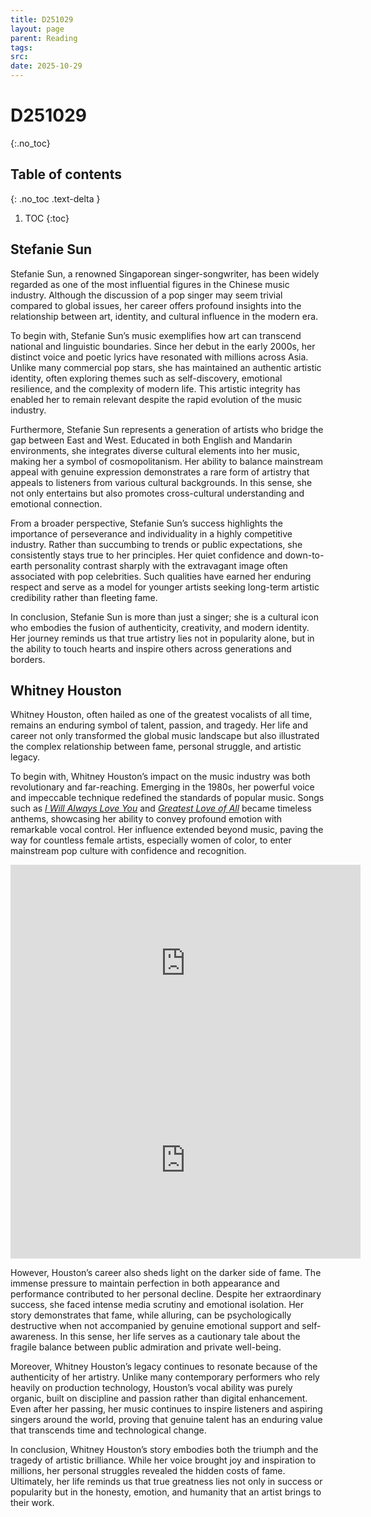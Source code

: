 ```yaml
---
title: D251029
layout: page
parent: Reading
tags:
src:
date: 2025-10-29
---
```


# D251029
{:.no_toc}

## Table of contents
{: .no_toc .text-delta }

1. TOC
{:toc}

## Stefanie Sun

Stefanie Sun, a renowned Singaporean singer-songwriter, has been widely regarded as one of the most influential figures in the Chinese music industry. Although the discussion of a pop singer may seem trivial compared to global issues, her career offers profound insights into the relationship between art, identity, and cultural influence in the modern era.

To begin with, Stefanie Sun’s music exemplifies how art can transcend national and linguistic boundaries. Since her debut in the early 2000s, her distinct voice and poetic lyrics have resonated with millions across Asia. Unlike many commercial pop stars, she has maintained an authentic artistic identity, often exploring themes such as self-discovery, emotional resilience, and the complexity of modern life. This artistic integrity has enabled her to remain relevant despite the rapid evolution of the music industry.

Furthermore, Stefanie Sun represents a generation of artists who bridge the gap between East and West. Educated in both English and Mandarin environments, she integrates diverse cultural elements into her music, making her a symbol of cosmopolitanism. Her ability to balance mainstream appeal with genuine expression demonstrates a rare form of artistry that appeals to listeners from various cultural backgrounds. In this sense, she not only entertains but also promotes cross-cultural understanding and emotional connection.

From a broader perspective, Stefanie Sun’s success highlights the importance of perseverance and individuality in a highly competitive industry. Rather than succumbing to trends or public expectations, she consistently stays true to her principles. Her quiet confidence and down-to-earth personality contrast sharply with the extravagant image often associated with pop celebrities. Such qualities have earned her enduring respect and serve as a model for younger artists seeking long-term artistic credibility rather than fleeting fame.

In conclusion, Stefanie Sun is more than just a singer; she is a cultural icon who embodies the fusion of authenticity, creativity, and modern identity. Her journey reminds us that true artistry lies not in popularity alone, but in the ability to touch hearts and inspire others across generations and borders.

## Whitney Houston

Whitney Houston, often hailed as one of the greatest vocalists of all time, remains an enduring symbol of talent, passion, and tragedy. Her life and career not only transformed the global music landscape but also illustrated the complex relationship between fame, personal struggle, and artistic legacy.

To begin with, Whitney Houston’s impact on the music industry was both revolutionary and far-reaching. Emerging in the 1980s, her powerful voice and impeccable technique redefined the standards of popular music. Songs such as _[I Will Always Love You](https://www.youtube.com/watch?v=3JWTaaS7LdU)_ and _[Greatest Love of All](https://www.youtube.com/watch?v=IYzlVDlE72w)_ became timeless anthems, showcasing her ability to convey profound emotion with remarkable vocal control. Her influence extended beyond music, paving the way for countless female artists, especially women of color, to enter mainstream pop culture with confidence and recognition.

<iframe width="560" height="315" src="https://www.youtube.com/embed/3JWTaaS7LdU?si=2ygnerEebqKrw0Q7" title="YouTube video player" frameborder="0" allow="accelerometer; autoplay; clipboard-write; encrypted-media; gyroscope; picture-in-picture; web-share" referrerpolicy="strict-origin-when-cross-origin" allowfullscreen></iframe>

<iframe width="560" height="315" src="https://www.youtube.com/embed/IYzlVDlE72w?si=-1X9IA-7y89A170c" title="YouTube video player" frameborder="0" allow="accelerometer; autoplay; clipboard-write; encrypted-media; gyroscope; picture-in-picture; web-share" referrerpolicy="strict-origin-when-cross-origin" allowfullscreen></iframe>

However, Houston’s career also sheds light on the darker side of fame. The immense pressure to maintain perfection in both appearance and performance contributed to her personal decline. Despite her extraordinary success, she faced intense media scrutiny and emotional isolation. Her story demonstrates that fame, while alluring, can be psychologically destructive when not accompanied by genuine emotional support and self-awareness. In this sense, her life serves as a cautionary tale about the fragile balance between public admiration and private well-being.

Moreover, Whitney Houston’s legacy continues to resonate because of the authenticity of her artistry. Unlike many contemporary performers who rely heavily on production technology, Houston’s vocal ability was purely organic, built on discipline and passion rather than digital enhancement. Even after her passing, her music continues to inspire listeners and aspiring singers around the world, proving that genuine talent has an enduring value that transcends time and technological change.

In conclusion, Whitney Houston’s story embodies both the triumph and the tragedy of artistic brilliance. While her voice brought joy and inspiration to millions, her personal struggles revealed the hidden costs of fame. Ultimately, her life reminds us that true greatness lies not only in success or popularity but in the honesty, emotion, and humanity that an artist brings to their work.



